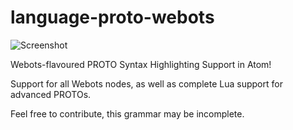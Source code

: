 # language-proto-webots

![Screenshot](https://raw.githubusercontent.com/tn12787/PROTO-Webots/resources/protoatom.PNG)

Webots-flavoured PROTO Syntax Highlighting Support in Atom!

Support for all Webots nodes, as well as complete Lua support for advanced PROTOs.

Feel free to contribute, this grammar may be incomplete.


